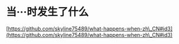 # 当···时发生了什么

[https://github.com/skyline75489/what-happens-when-zh\_CN#id3](https://github.com/skyline75489/what-happens-when-zh\_CN#id3)
